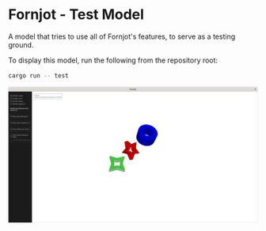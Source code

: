 # Fornjot - Test Model

A model that tries to use all of Fornjot's features, to serve as a testing ground.

To display this model, run the following from the repository root:
``` sh
cargo run -- test
```

![Screenshot of the test model](test.png)
